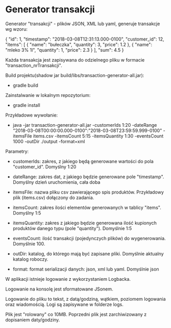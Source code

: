 <h1>Generator transakcji</h1>

Generator "transakcji" - plików JSON, XML lub yaml, generuje transakcje wg wzoru:

{
  "id": 1,
  "timestamp": "2018-03-08T12:31:13.000-0100",
  "customer_id": 12,
  "items": [
    {
      "name": "bułeczka",
      "quantity": 3,
      "price": 1.2
    },
    {
      "name": "mleko 3% 1l",
      "quantity": 1,
      "price": 2.3
    }
  ],
  "sum": 4.5
}

Każda transakcja jest zapisywana do odzielnego pliku w formacie "transaction_nrTransakcji". 

Build projektu(shadow jar build/libs/transaction-generator-all.jar):

- gradle build

Zainstalwanie w lokalnym repozytorium:

- gradle install

Przykładowe wywołanie:

- java -jar transaction-generator-all.jar -customerIds 1:20 -dateRange "2018-03-08T00:00:00.000-0100":"2018-03-08T23:59:59.999-0100" -itemsFile items.csv -itemsCount 5:15 -itemsQuantity 1:30 -eventsCount 1000 -outDir ./output -format=xml

Parametry:

- customerIds: zakres, z jakiego będą generowane wartości do pola "customer_id". Domyślny 1:20

- dateRange: zakres dat, z jakiego będzie generowane pole "timestamp". Domyślny dzień uruchomienia, cała doba

- itemsFile: nazwa pliku csv zawierającego spis produktów. Przykładowy plik (items.csv) dołączony do zadania.

- itemsCount: zakres ilości elementów generowanych w tablicy "items". Domyślny 1:5

- itemsQuantity: zakres z jakiego będzie generowana ilość kupionych produktów danego typu (pole "quantity"). Domyślnie 1:5

- eventsCount: ilość transakcji (pojedynczych plików) do wygenerowania. Domyślnie 100.

- outDir: katalog, do którego mają być zapisane pliki. Domyślnie aktualny katalog roboczy.

- format: format serializacji danych: json, xml lub yaml. Domyślnie json

W aplikacji istnieje logowanie z wykorzystaniem Logbacka.

Logowanie na konsolę jest sformatowane JSonem.

Logowanie do pliku to tekst, z datą/godziną, wątkiem, poziomem logowania oraz wiadomością. Logi są zapisywane w folderze logs.

Plik jest "rolowany" co 10MB. Poprzedni plik jest zarchiwizowany z dopisaniem daty/godziny.